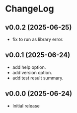 # ChangeLog

## v0.0.2 (2025-06-25)

 * fix to run as library error.

## v0.0.1 (2025-06-24)

 * add help option.
 * add version option.
 * add test result summary.

## v0.0.0 (2025-06-24)

 * Initial release
